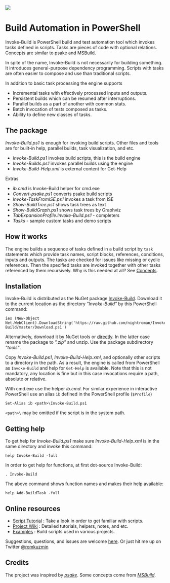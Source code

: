 
![](https://raw.githubusercontent.com/nightroman/Invoke-Build/master/ib.png)

Build Automation in PowerShell
==============================

Invoke-Build is PowerShell build and test automation tool which invokes tasks
defined in scripts. Tasks are pieces of code with optional relations. Concepts
are similar to psake and MSBuild.

In spite of the name, Invoke-Build is not necessarily for building something.
It introduces general-purpose dependency programming. Scripts with tasks are
often easier to compose and use than traditional scripts.

In addition to basic task processing the engine supports

- Incremental tasks with effectively processed inputs and outputs.
- Persistent builds which can be resumed after interruptions.
- Parallel builds as a part of another with common stats.
- Batch invocation of tests composed as tasks.
- Ability to define new classes of tasks.

## The package

*Invoke-Build.ps1* is enough for invoking build scripts. Other files and tools
are for built-in help, parallel builds, task visualization, and etc.

* *Invoke-Build.ps1* invokes build scripts, this is the build engine
* *Invoke-Builds.ps1* invokes parallel builds using the engine
* *Invoke-Build-Help.xml* is external content for Get-Help

Extras

* *ib.cmd* is Invoke-Build helper for cmd.exe
* *Convert-psake.ps1* converts psake build scripts
* *Invoke-TaskFromISE.ps1* invokes a task from ISE
* *Show-BuildTree.ps1* shows task trees as text
* *Show-BuildGraph.ps1* shows task trees by Graphviz
* *TabExpansionProfile.Invoke-Build.ps1* - completers
* *Tasks* - sample custom tasks and demo scripts

## How it works

The engine builds a sequence of tasks defined in a build script by `task`
statements which provide task names, script blocks, references, conditions,
inputs and outputs. The tasks are checked for issues like missing or cyclic
references. Then the specified tasks are invoked together with other tasks
referenced by them recursively. Why is this needed at all? See
[Concepts](https://github.com/nightroman/Invoke-Build/wiki/Concepts).

## Installation

Invoke-Build is distributed as the NuGet package [Invoke-Build](https://www.nuget.org/packages/Invoke-Build).
Download it to the current location as the directory *"Invoke-Build"* by this PowerShell command:

    iex (New-Object Net.WebClient).DownloadString('https://raw.github.com/nightroman/Invoke-Build/master/Download.ps1')

Alternatively, download it by NuGet tools or [directly](http://nuget.org/api/v2/package/Invoke-Build).
In the latter case rename the package to *".zip"* and unzip. Use the package
subdirectory *"tools"*.

Copy *Invoke-Build.ps1*, *Invoke-Build-Help.xml*, and optionally other scripts
to a directory in the path. As a result, the engine is called from PowerShell
as `Invoke-Build` and help for `Get-Help` is available. Note that this is not
mandatory, any location is fine but in this case invocations require a path,
absolute or relative.

With cmd.exe use the helper *ib.cmd*. For similar experience in interactive
PowerShell use an alias `ib` defined in the PowerShell profile (`$Profile`)

    Set-Alias ib <path>\Invoke-Build.ps1

`<path>\` may be omitted if the script is in the system path.

## Getting help

To get help for *Invoke-Build.ps1* make sure *Invoke-Build-Help.xml* is in the
same directory and invoke this command:

    help Invoke-Build -full

In order to get help for functions, at first dot-source Invoke-Build:

    . Invoke-Build

The above command shows function names and makes their help available:

    help Add-BuildTask -full

## Online resources

- [Script Tutorial](https://github.com/nightroman/Invoke-Build/wiki/Script-Tutorial)
: Take a look in order to get familiar with scripts.
- [Project Wiki](https://github.com/nightroman/Invoke-Build/wiki)
: Detailed tutorials, helpers, notes, and etc.
- [Examples](https://github.com/nightroman/Invoke-Build/wiki/Build-Scripts-in-Projects)
: Build scripts used in various projects.

Suggestions, questions, and issues are welcome [here](https://github.com/nightroman/Invoke-Build/issues).
Or just hit me up on Twitter [@romkuzmin](https://twitter.com/romkuzmin)

## Credits

The project was inspired by [*psake*](https://github.com/psake/psake).
Some concepts come from [*MSBuild*](http://en.wikipedia.org/wiki/Msbuild).
